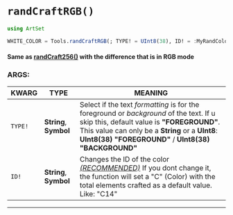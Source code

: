 # `randCraftRGB()`

```julia
using ArtSet

WHITE_COLOR = Tools.randCraftRGB(; TYPE! = UInt8(38), ID! = :MyRandColor,)
```

#### Same as [randCraft256()](https://github.com/0G3NES1S/ArtSet.jl/blob/main/docs/Colors_Creation/randCraft256.md) with the difference that is in RGB mode

### ARGS:

| KWARG              | TYPE     | MEANING  |
| ------------------ | -------- | -------- |
| `TYPE!`               | **String**, **Symbol** | Select if the text *formatting* is for the foreground or *background* of the text. If u skip this, default value is **"FOREGROUND"**. This value can only be a **String** or a **UInt8**: **UInt8(38)** **"FOREGROUND"** / **UInt8(38)** **"BACKGROUND"** |
| `ID!`               | **String**, **Symbol** | Changes the ID of the color <u>*(RECOMMENDED)*</u> If you dont change it, the function will set a "C" (Color) with the total elements crafted as a default value. Like: "C14" |
----